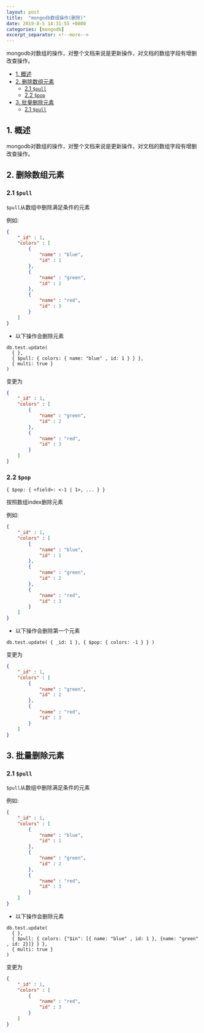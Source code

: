 ```yaml
---
layout: post
title:  "mongodb数组操作(删除)"
date: 2019-8-5 14:31:55 +0800
categories: [mongodb]
excerpt_separator: <!--more-->
---
```


mongodb对数组的操作，对整个文档来说是更新操作，对文档的数组字段有增删改查操作。

<!--more-->

<!-- @import "[TOC]" {cmd="toc" depthFrom=1 depthTo=6 orderedList=false} -->

<!-- code_chunk_output -->

- [1. 概述](#1-概述)
- [2. 删除数组元素](#2-删除数组元素)
  - [2.1 `$pull`](#21-pull)
  - [2.2 `$pop`](#22-pop)
- [3. 批量删除元素](#3-批量删除元素)
  - [2.1 `$pull`](#21-pull-1)

<!-- /code_chunk_output -->

## 1. 概述

mongodb对数组的操作，对整个文档来说是更新操作，对文档的数组字段有增删改查操作。

## 2. 删除数组元素

### 2.1 `$pull`

`$pull`从数组中删除满足条件的元素

例如:

```json
{
    "_id" : 1,
    "colors" : [ 
        {
            "name" : "blue",
            "id" : 1
        }, 
        {
            "name" : "green",
            "id" : 2
        }, 
        {
            "name" : "red",
            "id" : 3
        }
    ]
}
```

* 以下操作会删除元素

```mongo
db.test.update(
  { },
  { $pull: { colors: { name: "blue" , id: 1 } } },
  { multi: true }
)
```

变更为

```json
{
    "_id" : 1,
    "colors" : [ 
        {
            "name" : "green",
            "id" : 2
        }, 
        {
            "name" : "red",
            "id" : 3
        }
    ]
}
```

### 2.2 `$pop`

`{ $pop: { <field>: <-1 | 1>, ... } }`

按照数组index删除元素

例如:

```json
{
    "_id" : 1,
    "colors" : [ 
        {
            "name" : "blue",
            "id" : 1
        }, 
        {
            "name" : "green",
            "id" : 2
        }, 
        {
            "name" : "red",
            "id" : 3
        }
    ]
}
```

* 以下操作会删除第一个元素

```mongo
db.test.update( { _id: 1 }, { $pop: { colors: -1 } } )
```

变更为

```json
{
    "_id" : 1,
    "colors" : [ 
        {
            "name" : "green",
            "id" : 2
        }, 
        {
            "name" : "red",
            "id" : 3
        }
    ]
}
```

## 3. 批量删除元素

### 2.1 `$pull`

`$pull`从数组中删除满足条件的元素

例如:

```json
{
    "_id" : 1,
    "colors" : [ 
        {
            "name" : "blue",
            "id" : 1
        }, 
        {
            "name" : "green",
            "id" : 2
        }, 
        {
            "name" : "red",
            "id" : 3
        }
    ]
}
```

* 以下操作会删除元素

```mongo
db.test.update(
  { },
  { $pull: { colors: {"$in": [{ name: "blue" , id: 1 }, {name: "green" , id: 2}]} } },
  { multi: true }
)
```

变更为

```json
{
    "_id" : 1,
    "colors" : [ 
        {
            "name" : "red",
            "id" : 3
        }
    ]
}
```